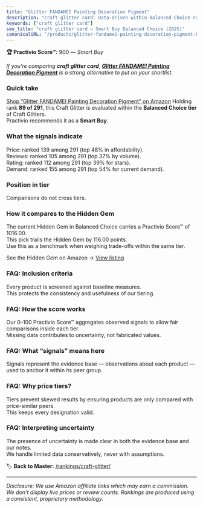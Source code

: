 ```yaml
---
title: "Glitter FANDAMEI Painting Decoration Pigment"
description: "craft glitter card: Data-driven within Balanced Choice ranking using the Practivio Score™. Positioned by quality, value, demand, findability, momentum."
keywords: ["craft glitter card"]
seo_title: "craft glitter card — Smart Buy Balanced Choice (2025)"
canonicalURL: "/products/glitter-fandamei-painting-decoration-pigment-B0832DMRV1/"
---
```


**🏆 Practivio Score™:** 900 — _Smart Buy_


*If you're comparing **craft glitter card**, **[Glitter FANDAMEI Painting Decoration Pigment](https://www.amazon.com/dp/B0832DMRV1?tag=practivio-20)** is a strong alternative to put on your shortlist.*
### Quick take
[Shop “Glitter FANDAMEI Painting Decoration Pigment” on Amazon](https://www.amazon.com/dp/B0832DMRV1?tag=practivio-20)
Holding rank **89 of 291**, this Craft Glitter is evaluated within the **Balanced Choice tier** of Craft Glitters.  
Practivio recommends it as a **Smart Buy**.

### What the signals indicate
Price: ranked 139 among 291 (top 48% in affordability).  
Reviews: ranked 105 among 291 (top 37% by volume).  
Rating: ranked 112 among 291 (top 39% for stars).  
Demand: ranked 155 among 291 (top 54% for current demand).

### Position in tier
Comparisons do not cross tiers.

### How it compares to the Hidden Gem
The current Hidden Gem in Balanced Choice carries a Practivio Score™ of 1016.00.  
This pick trails the Hidden Gem by 116.00 points.  
Use this as a benchmark when weighing trade-offs within the same tier.  

See the Hidden Gem on Amazon → [View listing](https://www.amazon.com/dp/B009WLPEJA?tag=practivio-20)

### FAQ: Inclusion criteria
Every product is screened against baseline measures.  
This protects the consistency and usefulness of our tiering.

### FAQ: How the score works
Our 0–100 Practivio Score™ aggregates observed signals to allow fair comparisons inside each tier.  
Missing data contributes to uncertainty, not fabricated values.

### FAQ: What “signals” means here
Signals represent the evidence base — observations about each product — used to anchor it within its peer group.

### FAQ: Why price tiers?
Tiers prevent skewed results by ensuring products are only compared with price-similar peers.  
This keeps every designation valid.

### FAQ: Interpreting uncertainty
The presence of uncertainty is made clear in both the evidence base and our notes.  
We handle limited data conservatively, never with assumptions.


🏷️ **Back to Master:** [/rankings/craft-glitter/](/rankings/craft-glitter/)

---
_Disclosure: We use Amazon affiliate links which may earn a commission. We don’t display live prices or review counts. Rankings are produced using a consistent, proprietary methodology._
